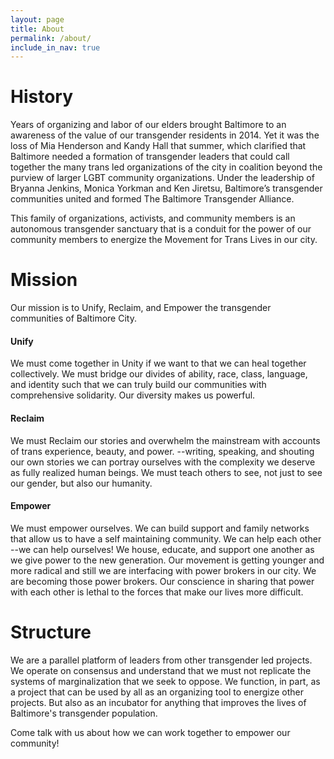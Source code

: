 ```yaml
---
layout: page
title: About
permalink: /about/
include_in_nav: true
---
```

# History
Years of organizing and labor of our elders brought Baltimore to an awareness of the value of our transgender residents in 2014. Yet it was the loss of Mia Henderson and Kandy Hall that summer, which clarified that Baltimore needed a formation of transgender leaders that could call together the many trans led organizations of the city in coalition beyond the purview of larger LGBT community organizations. Under the leadership of Bryanna Jenkins, Monica Yorkman and Ken Jiretsu, Baltimore’s transgender communities united and formed The Baltimore Transgender Alliance.

This family of organizations, activists, and community members is an autonomous transgender sanctuary that is a conduit for the power of our community members to energize the Movement for Trans Lives in our city.
# Mission
Our mission is to Unify, Reclaim, and Empower the transgender communities of Baltimore City.

#### Unify
We must come together in Unity if we want to that we can heal together collectively. We must bridge our divides of ability, race, class, language, and identity such that we can truly build our communities with comprehensive solidarity. Our diversity makes us powerful.

#### Reclaim
We must Reclaim our stories and overwhelm the mainstream with accounts of trans experience, beauty, and power. --writing, speaking, and shouting our own stories we can portray ourselves with the complexity we deserve as fully realized human beings. We must teach others to see, not just to see our gender, but also our humanity.

#### Empower
We must empower ourselves. We can build support and family networks that allow us to have a self maintaining community. We can help each other --we can help ourselves! We house, educate, and support one another as we give power to the new generation. Our movement is getting younger and more radical and still we are interfacing with power brokers in our city. We are becoming those power brokers. Our conscience in sharing that power with each other is lethal to the forces that make our lives more difficult.

# Structure
We are a parallel platform of leaders from other transgender led projects. We operate on consensus and understand that we must not replicate the systems of marginalization that we seek to oppose. We function, in part, as a project that can be used by all as an organizing tool to energize other projects. But also as an incubator for anything that improves the lives of Baltimore's transgender population.

Come talk with us about how we can work together to empower our community!
